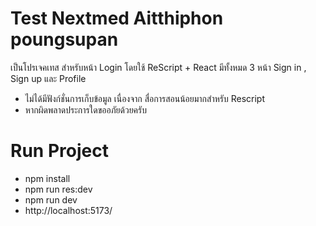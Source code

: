 # Test Nextmed Aitthiphon poungsupan

เป็นโปรเจคเทส สำหรับหน้า Login โดยใช้ ReScript + React
 มีทั้งหมด 3 หน้า Sign in , Sign up และ Profile
 - ไม่ได้มีฟังก์ชั่นการเก็บข้อมูล เนื่องจาก สื่อการสอนน้อยมากสำหรับ Rescript 
 - หากผิดพลาดประการใดขออภัยด้วยครับ

# Run Project

- npm install
- npm run res:dev
- npm run dev
- http://localhost:5173/